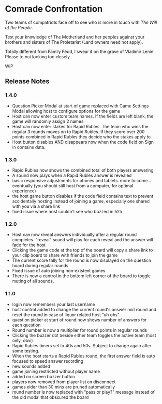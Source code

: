 # Comrade Confrontation

Two teams of compatriots face off to see who is more in touch with _The Will of the People_.

Test your knowledge of The Motherland and her peoples against your brothers and sisters of The Proletariat (Land owners need not apply).

Totally different from Family Feud, I swear it on the grave of Vladimir Lenin. Please to not looking too closely.

WiP

## Release Notes

### 1.4.0

- Question Picker Modal at start of game replaced with Game Settings Modal allowing host to configure options for the game
- Host can now enter custom team names. If the fields are left blank, the game will randomly assign 2 names
- Host can now enter stakes for Rapid Rubles. The team who wins the regular 3 rounds moves on to Rapid Rubles. If they score over 200 points combined in Rapid Rubles they decide who the stakes apply to.
- Host button disables AND disappears now when the code field on Sign In contains data.
### 1.3.0

- Rapid Rubles now shows the combined total of both players answering
- A sound now plays when a Rapid Rubles answer is revealed
- basic responsive adjustments for phones and tablets. more to come... eventually (you should still host from a computer, for optimal experience)
- the host game button disables if the code field contains text to prevent accidentally hosting instead of joining a game, especially one shared with you via a share link
- fixed issue where host couldn't see who buzzed in h2h
### 1.2.0

- Host can now reveal answers individually after a regular round completes. "reveal" sound will play for each reveal and the answer will fade for the host
- Clicking the game code at the top of the board will copy a share link to your clip board to share with friends to join the game
- The current score tally for the round is now displayed on the question board during regular rounds
- Fixed issue of auto joining non-existent games
- There is now a control in the bottom left corner of the board to toggle muting of all sounds.

### 1.1.0

- login now remembers your last username
- host control added to change the current round's answer mid round and reset the round in case of liquor related host "uh ohs"
- question picker at start of round now shows number of answers for each question
- Round number is now a multiplier for round points in regular rounds
- Clicking the buzzer dot beside either team toggles the active team (host only, obvi)
- Rapid Rubles timers set to 40s and 50s. Subject to change again after some testing.
- When the host starts a Rapid Rubles round, the first answer field is auto focused to speed answer recording
- new sounds added
- game joining restricted without player name
- added on screen buzzer button
- players now removed from player list on disconnect
- games older than 30 mins are pruned automatically
- round number is now replaced with "pass or play?" message instead of the old modal that obscured the board
